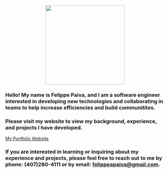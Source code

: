 <div align="center">
<kbd>
<img src="assets/img/FePaiva.png" width=" 250 height="350" >
</kbd>
</div>

### Hello! My name is Felippe Paiva, and I am a software engineer interested in developing new technologies and collaborating in teams to help increase efficiencies and build communitites.

### Please visit my website to view my background, experience, and projects I have developed.

[My Portfolio Website](https://fepaiva.com)

### If you are interested in learning or inquiring about my experience and projects, please feel free to reach out to me by phone: (407)280-4111 or by email: felippeapaiva@gmail.com.
